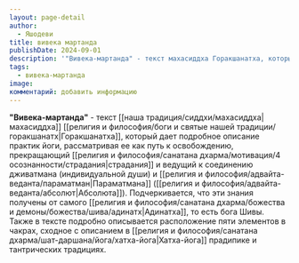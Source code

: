 ```yaml
---
layout: page-detail
author:
  - Яшодеви
title: вивека мартанда
publishDate: 2024-09-01
description: '"Вивека-мартанда" - текст махасиддха Горакшанатха, который дает подробное описание практик йоги, рассматривая ее как путь к освобождению, прекращающий страдания и ведущий к соединению дживатмана (индивидуальной души) и Параматмана (Абсолюта).'
tags:
  - вивека-мартанда
image: 
комментарий: добавить информацию
---
```

**"Вивека-мартанда"** - текст [[наша традиция/сиддхи/махасиддха|махасиддха]] [[религия и философия/боги и святые нашей традиции/горакшанатх|Горакшанатха]], который дает подробное описание практик йоги, рассматривая ее как путь к освобождению, прекращающий [[религия и философия/санатана дхарма/мотивация/4 осознанности/страдания|страдания]] и ведущий к соединению дживатмана (индивидуальной души) и [[религия и философия/адвайта-веданта/параматман|Параматмана]] ([[религия и философия/адвайта-веданта/абсолют|Абсолюта]]). Подчеркивается, что эти знания получены от самого [[религия и философия/санатана дхарма/божества и демоны/божества/шива/адинатх|Адинатха]], то есть бога Шивы. Также в тексте подробно описывается расположение пяти элементов в чакрах, сходное с описанием в [[религия и философия/санатана дхарма/шат-даршана/йога/хатха-йога|Хатха-йога]] прадипике и тантрических традициях.

